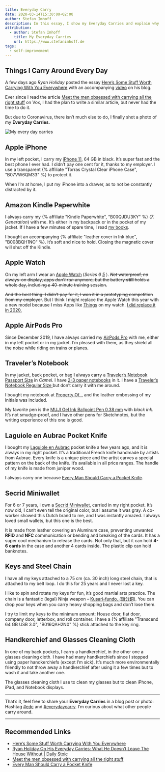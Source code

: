 ```yaml
---
title: Everyday Carry
date: 2020-03-14T15:30:00+02:00
author: Stefan Imhoff
description: In this essay, I show my Everyday Carries and explain why I carry them.
attribution:
  - author: Stefan Imhoff
    title: My Everyday Carries
    url: https://www.stefanimhoff.de
tags:
  - self-improvement
---
```


## Things I Carry Around Every Day

A few days ago _Ryan Holiday_ posted the essay [Here’s Some Stuff Worth Carrying With You Everywhere](https://ryanholiday.net/heres-some-stuff-worth-carrying-with-you-everywhere/) with an accompanying [video](https://youtu.be/oaXMijw241c) on his blog.

Ever since I read the article [Meet the men obsessed with carrying all the right stuff](https://www.vox.com/the-goods/2019/7/24/20696487/everyday-carry-reddit-knife-wallet-gun) on Vox, I had the plan to write a similar article, but never had the time to do it.

But due to Coronavirus, there isn’t much else to do, I finally shot a photo of my **Everyday Carries**.

![My every day carries](/assets/images/posts/everyday-carry.jpg "My Everyday Carries")

## Apple iPhone

In my left pocket, I carry my [iPhone 11](https://www.apple.com/iphone-11/), 64 GB in black. It’s super fast and the best phone I ever had. I didn’t pay one cent for it, thanks to my employer. I use a transparent {% affiliate "Torras Crystal Clear iPhone Case", "B07VW6QM33" %} to protect it.

When I’m at home, I put my iPhone into a drawer, as to not be constantly distracted by it.

## Amazon Kindle Paperwhite

I always carry my {% affiliate "Kindle Paperwhite", "B00QJDU3KY" %} (_7. Generation_) with me. It’s either in my backpack or in the pocket of my jacket. If I have a few minutes of spare time, I read [my books](https://www.goodreads.com/review/list/28460819-stefan?shelf=currently-reading).

I bought an accompanying {% affiliate "leather cover in Ink blue", "B008BQH1NO" %}. It’s soft and nice to hold. Closing the magnetic cover will shut off the Kindle.

## Apple Watch

On my left arm I wear an [Apple Watch](https://www.apple.com/watch/) (_Series <del>0</del> <ins>5</ins>_ ). <del>_Not_ waterproof, _no_ always-on display, apps _don’t run_ anymore, but the battery **still** holds a whole day, including a 40-minute training session.</del>

<del>And the best thing: I didn’t pay for it, I won it in a prototyping competition from my employer</del>. But I think I might replace the Apple Watch this year with a new model because I miss Apps like [Things](https://culturedcode.com/things/) on my watch. <ins>I did replace it in 2020.</ins>

## Apple AirPods Pro

Since December 2019, I have always carried my [AirPods Pro](https://www.apple.com/airpods/) with me, either in my left pocket or in my jacket. I’m pleased with them, as they shield all the noise while riding on trains or planes.

## Traveler’s Notebook

In my jacket, back pocket, or bag I always carry a [Traveler’s Notebook Passport Size](https://www.travelers-company.com/products/trnote/starter-kit-passport) in _Camel_. I have [2-3 paper notebooks](https://www.travelers-company.com/products/trnote/refill-passport) in it. I have a [Traveler’s Notebook Regular Size ](https://www.travelers-company.com/products/trnote/starter-kit-regular) but don’t carry it with me around.

I bought my notebook at [Property Of…](https://thepropertyof.com/) and the leather embossing of my initials was included.

My favorite pen is the [MUJI Gel Ink Ballpoint Pen 0.38 mm](https://www.muji.eu/pages/online.asp?Sec=13&Sub=52&PID=11044) with _black ink_. It’s not smudge-proof, and I have other pens for Sketchnotes, but the writing experience of this one is good.

## Laguiole en Aubrac Pocket Knife

I bought my [Laguiole en Aubrac](http://www.laguiole-en-aubrac.fr/) pocket knife a few years ago, and it is always in my right pocket. It’s a traditional French knife handmade by artists from Aubrac. Every knife is a unique piece and the artist carves a special pattern on the back of the knife. It’s available in all price ranges. The handle of my knife is made from juniper wood.

I always carry one because [Every Man Should Carry a Pocket Knife](https://www.artofmanliness.com/articles/every-man-should-carry-a-pocket-knife/).

## Secrid Miniwallet

For 6 or 7 years, I own a [Secrid Miniwallet](https://secrid.com/wallets/miniwallet), carried in my right pocket. It’s now old, I can’t even tell the original color, but I assume it was gray. A co-worker showed this Dutch brand to me, and I was instantly amazed. I always loved small wallets, but this one is the best.

It is made from leather covering an Aluminum case, preventing unwanted **RFID** and **NFC** communication or bending and breaking of the cards. It has a super cool mechanism to release the cards. Not only that, but it can hold **4-6 cards** in the case and another 4 cards inside. The plastic clip can hold banknotes.

## Keys and Steel Chain

I have all my keys attached to a 75 cm (ca. 30 inch) long steel chain, that is attached to my belt loop. I do this for 25 years and I never lost a key.

I like to spin and rotate my keys for fun, it’s good martial arts practice. The chain is a fantastic (legal) Ninja weapon – [Kusari-fundo, (鎖分銅)](https://en.wikipedia.org/wiki/Kusari-fundo). You can drop your keys when you carry heavy shopping bags and don’t lose them.

I try to limit my keys to the minimum amount: House door, flat door, company door, letterbox, and roll container. I have a {% affiliate "Transcend 64 GB USB 3.0", "B016QAH2N0" %} stick attached to the key ring.

## Handkerchief and Glasses Cleaning Cloth

In one of my back pockets, I carry a handkerchief, in the other one a glasses cleaning cloth. I have had many handkerchiefs since I stopped using paper handkerchiefs (except I’m sick). It’s much more environmentally friendly to not throw away a handkerchief after using it a few times but to wash it and take another one.

The glasses cleaning cloth I use to clean my glasses but to clean iPhone, iPad, and Notebook displays.

---

That’s it, feel free to share your **Everyday Carries** in a blog post or photo: Hashtag [\#edc](https://www.instagram.com/explore/tags/edc/) and [#everydaycarry](https://www.instagram.com/explore/tags/everydaycarry/). I’m curious about what other people carry around.

---

## Recommended Links

- [Here’s Some Stuff Worth Carrying With You Everywhere](https://ryanholiday.net/heres-some-stuff-worth-carrying-with-you-everywhere/)
- [Ryan Holiday On His Everyday Carries: What He Doesn’t Leave The House Without | Daily Stoic](https://youtu.be/oaXMijw241c)
- [Meet the men obsessed with carrying all the right stuff](https://www.vox.com/the-goods/2019/7/24/20696487/everyday-carry-reddit-knife-wallet-gun)
- [Every Man Should Carry a Pocket Knife](https://www.artofmanliness.com/articles/every-man-should-carry-a-pocket-knife/)

